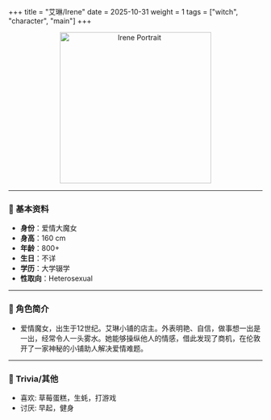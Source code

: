 +++
title = "艾琳/Irene"
date = 2025-10-31
weight = 1
tags = ["witch", "character", "main"]
+++

<p align="center">
  <img src="/images/Random13.png" width="300" alt="Irene Portrait">
</p>

---

### 📜 基本资料
- **身份**：爱情大魔女
- **身高**：160 cm  
- **年龄**：800+
- **生日**：不详  
- **学历**：大学辍学
- **性取向**：Heterosexual  


---

### 💫 角色简介
- 爱情魔女，出生于12世纪。艾琳小铺的店主。外表明艳、自信，做事想一出是一出，经常令人一头雾水。她能够操纵他人的情感，借此发现了商机，在伦敦开了一家神秘的小铺助人解决爱情难题。  

---

### 🌸 Trivia/其他
- 喜欢: 草莓蛋糕，生蚝，打游戏 
- 讨厌: 早起，健身

<script defer src="/js/cursor-stars.js"></script>
